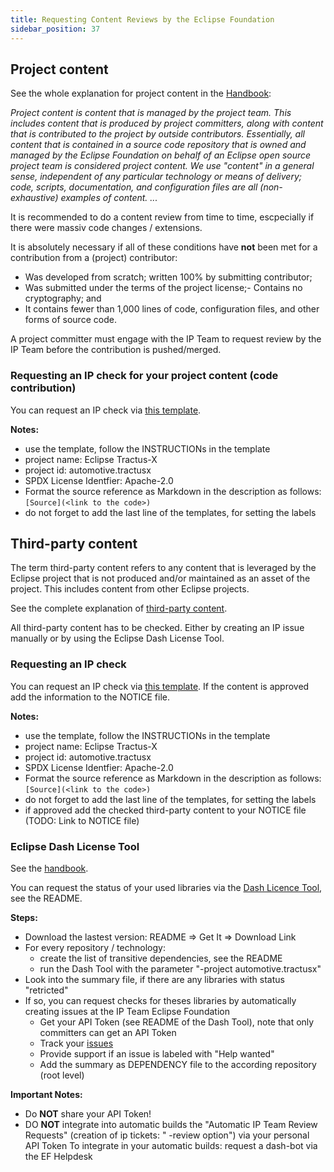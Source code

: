 ```yaml
---
title: Requesting Content Reviews by the Eclipse Foundation
sidebar_position: 37
---
```


## Project content

See the whole explanation for project content in the [Handbook](https://www.eclipse.org/projects/handbook/#ip-project-content):

_Project content is content that is managed by the project team. This includes content that is produced by project committers, along with content that is contributed to the project by outside contributors. Essentially, all content that is contained in a source code repository that is owned and managed by the Eclipse Foundation on behalf of an Eclipse open source project team is considered project content. We use "content" in a general sense, independent of any particular technology or means of delivery; code, scripts, documentation, and configuration files are all (non-exhaustive) examples of content. ..._

It is recommended to do a content review from time to time, escpecially if there were massiv code changes / extensions.

It is absolutely necessary if all of these conditions have **not** been met for a contribution from a (project) contributor:

- Was developed from scratch; written 100% by submitting contributor;
- Was submitted under the terms of the project license;- Contains no cryptography; and
- It contains fewer than 1,000 lines of code, configuration files, and other forms of source code.

A project committer must engage with the IP Team to request review by the IP Team before the contribution is pushed/merged.

### Requesting an IP check for your project content (code contribution)

You can request an IP check via [this template](https://gitlab.eclipse.org/eclipsefdn/emo-team/iplab/-/issues/new?issuable_template=vet-project).

**Notes:**

- use the template, follow the INSTRUCTIONs in the template
- project name: Eclipse Tractus-X
- project id: automotive.tractusx
- SPDX License Identfier: Apache-2.0
- Format the source reference as Markdown in the description as follows: `[Source](<link to the code>)`
- do not forget to add the last line of the templates, for setting the labels

## Third-party content

The term third-party content refers to any content that is leveraged by the Eclipse project that is not produced and/or maintained as an asset of the project. This includes content from other Eclipse projects.

See the complete explanation of [third-party content](https://www.eclipse.org/projects/handbook/#ip-third-party).

All third-party content has to be checked. Either by creating an IP issue manually or by using the Eclipse Dash License Tool.

### Requesting an IP check

You can request an IP check via [this template](https://gitlab.eclipse.org/eclipsefdn/emo-team/iplab/-/issues/new?issuable_template=vet-third-party). If the content is approved add the information to the NOTICE file.

**Notes:**

- use the template, follow the INSTRUCTIONs in the template
- project name: Eclipse Tractus-X
- project id: automotive.tractusx
- SPDX License Identfier: Apache-2.0
- Format the source reference as Markdown in the description as follows: `[Source](<link to the code>)`
- do not forget to add the last line of the templates, for setting the labels
- if approved add the checked third-party content to your NOTICE file (TODO: Link to NOTICE file)

### Eclipse Dash License Tool

See the [handbook](https://www.eclipse.org/projects/handbook/#ip-license-tool).

You can request the status of your used libraries via the [Dash Licence Tool](https://github.com/eclipse/dash-licenses), see the README.

**Steps:**

- Download the lastest version: README => Get It => Download Link
- For every repository / technology:
  - create the list of transitive dependencies, see the README
  - run the Dash Tool with the parameter "-project automotive.tractusx"
- Look into the summary file, if there are any libraries with status "retricted"
- If so, you can request checks for theses libraries by automatically creating issues at the IP Team Eclipse Foundation
  - Get your API Token (see README of the Dash Tool), note that only committers can get an API Token
  - Track your [issues](https://gitlab.eclipse.org/eclipsefdn/emo-team/iplab/-/issues?search=automotive.tractusx&sort=created_date&state=opened)
  - Provide support if an issue is labeled with "Help wanted"
  - Add the summary as DEPENDENCY file to the according repository (root level)

**Important Notes:**

- Do **NOT** share your API Token!
- DO **NOT** integrate into automatic builds the "Automatic IP Team Review Requests" (creation of ip tickets: " -review option") via your personal API Token
To integrate in your automatic builds: request a dash-bot via the EF Helpdesk
